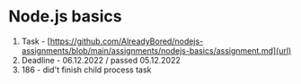 # Node.js basics

1. Task - [https://github.com/AlreadyBored/nodejs-assignments/blob/main/assignments/nodejs-basics/assignment.md](url)
2. Deadline - 06.12.2022 / passed 05.12.2022
3. 186 - did't finish child process task 

